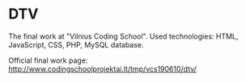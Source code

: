 # DTV
The final work at "Vilnius Coding School".
Used technologies: HTML, JavaScript, CSS, PHP, MySQL database.

Official final work page:
http://www.codingschoolprojektai.lt/tmp/vcs190610/dtv/

